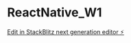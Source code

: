 # ReactNative_W1

[Edit in StackBlitz next generation editor ⚡️](https://stackblitz.com/~/github.com/thaibaotb/ReactNative_W1)
